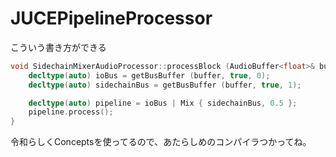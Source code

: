 # JUCEPipelineProcessor
こういう書き方ができる

```C++
void SidechainMixerAudioProcessor::processBlock (AudioBuffer<float>& buffer, MidiBuffer& ) {
    decltype(auto) ioBus = getBusBuffer (buffer, true, 0);
    decltype(auto) sidechainBus = getBusBuffer (buffer, true, 1);

    decltype(auto) pipeline = ioBus | Mix { sidechainBus, 0.5 };
    pipeline.process();
}
```

令和らしくConceptsを使ってるので、あたらしめのコンパイラつかってね。
